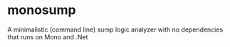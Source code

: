monosump
========

A minimalistic (command line) sump logic analyzer with no dependencies that runs on Mono and .Net
